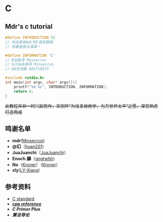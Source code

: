 # C

## Mdr's c tutorial

```c
#define INTRODUCTION 52
// 欢迎来到mdr的C语言教程
// 向着星辰与深渊！

#define INFORMATION 'C'
// B站账号 Minsecrus
// GitHub账号 Minsecrus
// QQ交流群 885719573

#include <stdio.h>
int main(int argc, char* argv[]){
    printf("%d %c", INTRODUCTION, INFORMATION);
    return 0;
}
```

~~此教程并非一时兴起而作，实则怀“为往圣继绝学，为万世开太平”之愿，深思熟虑打造而成~~

## 鸣谢名单
+ **mdr**([Minsecrus](https://github.com/Minsecrus))
+ **@幻**（[huan201](https://github.com/huan201)）
+ **JuaJuanchi**（[JuaJuanchi](https://github.com/Jua-Juanchi)）
+ **Enoch.驊**（[gngtwhh](https://github.com/gngtwhh)）
+ **No**（[Kroner](https://www.cnblogs.com/Kroner)）（[Kroner](https://github.com/Kroner)）
+ **xly**([LY-Xiang](https://github.com/LY-Xiang))

## 参考资料

+ [C standard](https://open-std.org/JTC1/SC22/WG14/)
+ [***cpp reference***](https://zh.cppreference.com/w/c/language)
+ ***C Primer Plus***
+ ***算法导论***
